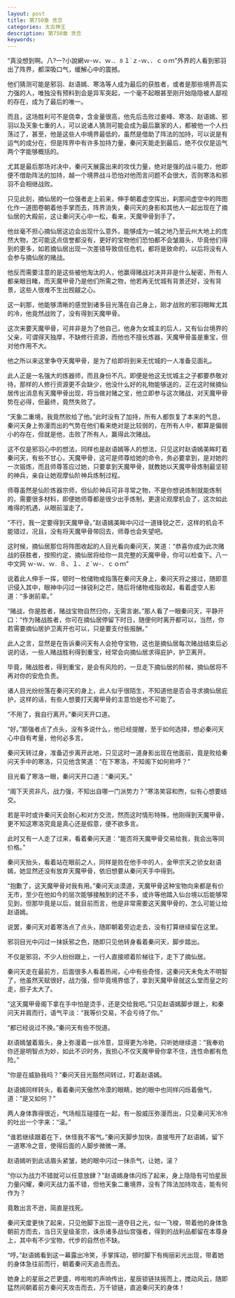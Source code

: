 ```yaml
---
layout: post
title: 第750章 贪念
categories: 太古神王
description: 第750章 贪念
keywords:
---
```


“真没想到啊。八?一?小說網ｗ-ｗ、ｗ`．、８`１`ｚ-ｗ、．ｃｏｍ”外界的人看到邪羽出了阵界，都深吸口气，缓解心中的震撼。

他们猜测可能是邪羽、赵语嫣、寒洛等人成为最后的获胜者，或者是那些境界高实力强的人，唯独没有预料到会是异军突起，一个毫不起眼甚至刚开始隐隐被人鄙视的存在，成为了最后的唯一。

而且，这场胜利可不是侥幸，含金量很高，他先后击败过姜峰、寒洛、赵语嫣、邪羽以及天象七重的人，可以说诸人猜测可能会成为最后赢家的人，都被他一个人扫荡过了，甚至，他是这些人中境界最低的，虽然是借助了阵法的加持，可以说是有运气的成分在，但是阵界中有许多加持力量，秦问天能走到最后，绝不仅仅是运气两个字能够概括的。

尤其是最后那场对决中，秦问天展露出来的攻伐力量，绝对是强的战斗能力，他即便不借助阵法的加持，越一个境界战斗恐怕对他而言问题不会很大，否则寒洛和邪羽不会相继战败。

只见此刻，摘仙居的一位强者走上前来，伸手朝着虚空挥出，刹那间虚空中的阵图化作一道图卷朝着他手掌而去，阵界消失，秦问天的身影和其他人一起出现在了摘仙居的大殿前，这让秦问天心中一松，看来，天魔甲骨到手了。

他丝毫不担心摘仙居这边会出现什么意外，能够成为一城之地乃至云州大地上的庞然大物，怎可能这点信誉都没有，更好的宝物他们恐怕都不会皱眉头，毕竟他们得到的更多，如若摘仙居出现一次差错导致信任危机，都将是致命的，以后将没有人会参与摘仙居的赌战。

他反而需要注意的是这些被他淘汰的人，他赢得赌战对决并非是什么秘密，所有人都亲眼目睹，而天魔甲骨乃是他们所需之物，他若再无忧城有背景还好，没有背景，这些人很难不生出觊觎之心。

这一刹那，他能够清晰的感觉到诸多目光落在自己身上，刚才战败的邪羽眼眸尤其的冷，他竟然战败了，没有得到天魔甲骨。

这次来要天魔甲骨，可并非是为了他自己，他身为女城主的后人，又有仙台境界的父亲，可谓得天独厚，不缺修行资源，而他也不擅长炼器，天魔甲骨虽是重宝，但对他作用不大。

他之所以来这里争夺天魔甲骨，是为了给即将到来无忧城的一人准备见面礼。

此人正是一名强大的炼器师，而且身份不凡，即便是他这无忧城主之子都要恭敬对待，那样的人修行资源更不会缺少，他没什么好的礼物能够送的，正在这时候摘仙居传出消息有天魔甲骨出现，将当做对赌之宝，他立即参与这次赌战，对天魔甲骨势在必得，但最终，竟然失败了。

“天象二重境，我竟然败给了他。”此时没有了加持，所有人都恢复了本来的气息，秦问天身上弥漫而出的气势在他们看来绝对是比较弱的，在所有人中，都算是偏弱小的存在，但就是他，击败了所有人，赢得此次赌战。

这不仅是邪羽心中的想法，同样也是赵语嫣等人的想法，只见这时赵语嫣美眸盯着秦问天，有些不甘心，天魔甲骨，这可是师尊给她的命令，务必要拿到，是对她的一次锻炼，而且师尊答应过她，只要拿到天魔甲骨，就教她以天魔甲骨炼制最坚韧的神兵，亲自让她观摩仙阶神兵炼制过程。

师尊虽然是仙阶炼器宗师，但仙阶神兵可非寻常之物，不是你想说炼制就能炼制的，需要很多材料，即便她师尊都是很少出手炼制，更遑论观摩机会了，这次如此难得的机遇，从眼前溜走了。

“不行，我一定要得到天魔甲骨。”赵语嫣美眸中闪过一道锋锐之芒，这样的机会不能错过，况且，没有将天魔甲骨带回去，师尊也会失望吧。

这时候，摘仙居那位将阵图收起的人目光看向秦问天，笑道：“恭喜你成为此次赌战的获胜者，按照约定，摘仙居将给你一具完整的天魔甲骨，你可以检查下。八一中文网  ｗ-ｗ、ｗ`．`８、１、ｚ`ｗ-．ｃｏｍ”

说着此人伸手一挥，顿时一枚储物戒指落在秦问天身上，秦问天将之接过，随即意识侵入其中，眼神中闪过一抹锐利之芒，随后将储物戒指收起，看着虚空人影道：“多谢前辈。”

“赌战，你是胜者，赌战宝物自然归你，无需言谢。”那人看了一眼秦问天，平静开口：“作为赌战胜者，你可在摘仙居停留下时日，随便何时离开都可以，当然，你若需要摘仙居护卫离开也可以，只是要支付些报酬。”

此人之言，显然是在告诉秦问天有人会抢夺宝物，这也是摘仙居每次赌战结束后必说的话，一些人赌战胜利得到重宝，经常会向摘仙居求得庇护，护卫离开。

毕竟，赌战胜者，得到重宝，是会有风险的，一旦走下摘仙居的阶梯，摘仙居将不再对你的安危负责。

诸人目光纷纷落在秦问天的身上，此人似乎很陌生，不知道他是否会寻求摘仙居庇护，这样的话，有些人想要打天魔甲骨的主意怕是也不可能了。

“不用了，我自行离开。”秦问天开口道。

“好。”那强者点了点头，没有多说什么，他已经提醒，至于如何选择，想必秦问天心中自有考量，他何必多言。

秦问天转过身，准备迈步离开此地，只见这时一道身影出现在他面前，竟是败给秦问天手中的寒洛，只见他含笑道：“在下寒洛，不知阁下如何称呼？”

目光看了寒洛一眼，秦问天开口道：“秦问天。”

“阁下天资非凡，战力强，不知出自哪一门派势力？”寒洛笑容和煦，似有心想要结交。

若是平时或许秦问天会耐心和对方交流，然而这时情形特殊，他刚得到天魔甲骨，更不知这寒洛究竟是真心还是假意，便不欲多言。

此时又有一人走了过来，看着秦问天道：“能否将天魔甲骨交易给我，我会出等同价格。”

秦问天抬头，看着站在眼前之人，同样是败在他手中的人，金甲宗天之骄女赵语嫣，她显然还没有放弃天魔甲骨，依旧想要从秦问天手中得到。

“抱歉了，这天魔甲骨对我有用。”秦问天淡漠道，天魔甲骨这种宝物向来都是有价无市，至少在他如今的层次能够接触到的还不多，或许等他踏入仙台境以后能够常见到，但那毕竟是以后，就目前而言，他是非常需要这天魔甲骨的，怎么可能让给赵语嫣。

说罢，秦问天对着寒洛点了点头，随即朝着旁边走去，没有打算继续留在这里。

邪羽目光中闪过一抹妖邪之色，随即只见他转身看着秦问天，脚步踏出。

不仅是邪羽，不少人纷纷跟上，一行人直接顺着阶梯往下，走下了摘仙居。

秦问天走在最前方，后面很多人看着热闹，心中有些奇怪，这秦问天未免太不明智了，他虽然天赋很好，战力强，但毕竟境界低了，拿到天魔甲骨就这么堂而皇之的走，胆子太大了。

“这天魔甲骨阁下拿在手中怕是烫手，还是交给我吧。”只见赵语嫣脚步跟上，和秦问天并肩而行，语气平淡：“我等价交易，不会亏待了你。”

“都已经说过不换。”秦问天有些不悦道。

赵语嫣皱着眉头，身上弥漫着一丝冷意，显得更为冷艳，只听她继续道：“我奉劝你还是明智点为妙，如此不识时务，我担心不仅天魔甲骨你拿不住，连性命都有危险。”

“你是在威胁我吗？”秦问天目光豁然间转过，盯着赵语嫣。

赵语嫣同样转头，看着秦问天傲然冷漠的眼睛，她的眼中也同样闪烁着傲气，道：“是又如何？”

两人身体靠得很近，气场相互碰撞在一起，有一股威压弥漫而出，只见秦问天冷冷的吐出一个字来：“滚。”

“谁若继续跟着在下，休怪我不客气。”秦问天脚步加快，直接甩开了赵语嫣，留下一道寒冷之音，使得后面的人脚步微微一滞。

赵语嫣听到此话眉头紧皱，她的眼中闪过一抹杀气，让她，滚？

“你以为战力不错就可以任意放肆？”赵语嫣身体闪烁了起来，身上隐隐有可怕星辰力量闪耀，秦问天战力虽不错，但他天象二重境界，没有了阵法加持攻击，能有何作为？

竟敢出言不逊，简直是找死。

秦问天度更快了起来，只见他脚下出现一道夺目之光，似一飞梭，带着他的身体急朝前方而去，当日灭皇级圣宗，诛杀诸多战仙宫强者，得到的战利品都留在本尊身上，其中有不少宝物，代步的自然也不缺。

“哼。”赵语嫣看到这一幕露出冷笑，手掌挥动，顿时脚下有绚丽彩光出现，带着她的身体急往前而行，朝着秦问天追击而去。

她身上的星辰之芒更盛，哗啦啦的声响传出，星辰锁链扶摇而上，搅动风云，随即猛然间朝着前方秦问天攻击而去，万千锁链，直追秦问天的身体！
